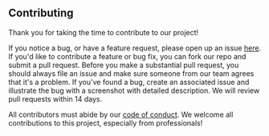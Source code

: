 ## Contributing

Thank you for taking the time to contribute to our project!

If you notice a bug, or have a feature request, please open up an issue [here](https://github.com/SimardeepKaur/Workflows_Group_306/pulls). If you'd like to contribute a feature or bug fix, you can fork our repo and submit a pull request. Before you make a substantial pull request, you should always file an issue and make sure someone from our team agrees that it's a problem. If you've found a bug, create an associated issue and illustrate the bug with a screenshot with detailed description. We will review pull requests within 14 days. 

All contributors must abide by our [code of conduct](https://github.com/UBC-MDS/Workflows_Group_306/blob/master/Code_of_conduct.md). We welcome all contributions to this project, especially from professionals!

